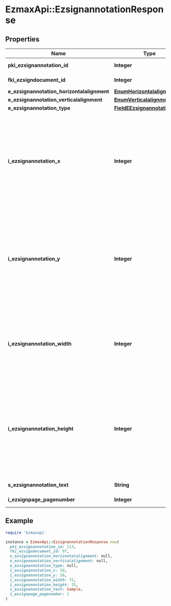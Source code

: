 # EzmaxApi::EzsignannotationResponse

## Properties

| Name | Type | Description | Notes |
| ---- | ---- | ----------- | ----- |
| **pki_ezsignannotation_id** | **Integer** | The unique ID of the Ezsignannotation |  |
| **fki_ezsigndocument_id** | **Integer** | The unique ID of the Ezsigndocument |  |
| **e_ezsignannotation_horizontalalignment** | [**EnumHorizontalalignment**](EnumHorizontalalignment.md) |  | [optional] |
| **e_ezsignannotation_verticalalignment** | [**EnumVerticalalignment**](EnumVerticalalignment.md) |  | [optional] |
| **e_ezsignannotation_type** | [**FieldEEzsignannotationType**](FieldEEzsignannotationType.md) |  |  |
| **i_ezsignannotation_x** | **Integer** | The X coordinate (Horizontal) where to put the Ezsignannotation on the page.  Coordinate is calculated at 100dpi (dot per inch). So for example, if you want to put the Ezsignannotation 2 inches from the left border of the page, you would use \&quot;200\&quot; for the X coordinate. |  |
| **i_ezsignannotation_y** | **Integer** | The Y coordinate (Vertical) where to put the Ezsignannotation on the page.  Coordinate is calculated at 100dpi (dot per inch). So for example, if you want to put the Ezsignannotation 3 inches from the top border of the page, you would use \&quot;300\&quot; for the Y coordinate. |  |
| **i_ezsignannotation_width** | **Integer** | The Width of the Ezsignannotation.  Width is calculated at 100dpi (dot per inch). So for example, if you want to have the width of the Ezsignannotation to be 3 inches, you would use \&quot;300\&quot; for the Width. | [optional] |
| **i_ezsignannotation_height** | **Integer** | The Height of the Ezsignannotation.  Height is calculated at 100dpi (dot per inch). So for example, if you want to have the height of the Ezsignannotation to be 2 inches, you would use \&quot;200\&quot; for the Height.  This can only be set if eEzsignannotationType is **StrikethroughBlock** or **Text** | [optional] |
| **s_ezsignannotation_text** | **String** | The Text of the Ezsignannotation | [optional] |
| **i_ezsignpage_pagenumber** | **Integer** | The page number in the Ezsigndocument |  |

## Example

```ruby
require 'Ezmaxapi'

instance = EzmaxApi::EzsignannotationResponse.new(
  pki_ezsignannotation_id: 113,
  fki_ezsigndocument_id: 97,
  e_ezsignannotation_horizontalalignment: null,
  e_ezsignannotation_verticalalignment: null,
  e_ezsignannotation_type: null,
  i_ezsignannotation_x: 50,
  i_ezsignannotation_y: 50,
  i_ezsignannotation_width: 75,
  i_ezsignannotation_height: 25,
  s_ezsignannotation_text: Sample,
  i_ezsignpage_pagenumber: 1
)
```

